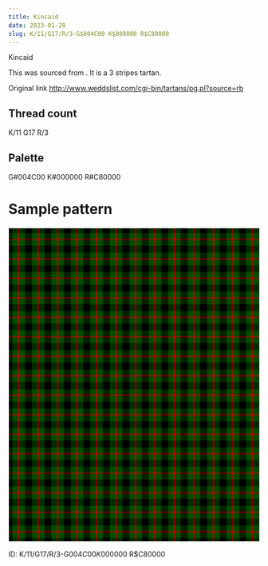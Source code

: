```yaml
---
title: Kincaid
date: 2023-01-28
slug: K/11/G17/R/3-G$004C00 K$000000 R$C80000
---
```

Kincaid

This was sourced from <no value>.  It is a 3 stripes tartan.

Original link http://www.weddslist.com/cgi-bin/tartans/pg.pl?source=rb

## Thread count
K/11 G17 R/3

## Palette
G#004C00 K#000000 R#C80000

# Sample pattern

![Tartan detail](tartan.png "K/11 G17 R/3 tartan")

ID: K/11/G17/R/3-G$004C00 K$000000 R$C80000
